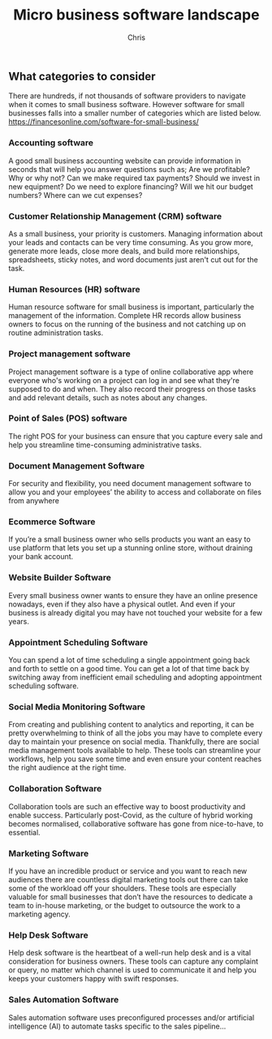 ﻿---
layout: post
title:  "Micro business software landscape"
author: Chris
categories: [General]
image: assets/images/options.jpeg
featured: false

---
## What categories to consider

There are hundreds, if not thousands of software providers to navigate when it comes to small business software. However software for small businesses falls into a smaller number of categories which are listed below. 
https://financesonline.com/software-for-small-business/

### Accounting software
A good small business accounting website can provide information in seconds that will help you answer questions such as; Are we profitable? Why or why not? Can we make required tax payments? Should we invest in new equipment? Do we need to explore financing? Will we hit our budget numbers? Where can we cut expenses?

### Customer Relationship Management (CRM) software
As a small business, your priority is customers. Managing information about your leads and contacts can be very time consuming. As you grow more, generate more leads, close more deals, and build more relationships, spreadsheets, sticky notes, and word documents just aren't cut out for the task.
### Human Resources (HR) software
Human resource software for small business is important, particularly the management of the information. Complete HR records allow business owners to focus on the running of the business and not catching up on routine administration tasks.
### Project management software
Project management software is a type of online collaborative app where everyone who's working on a project can log in and see what they're supposed to do and when. They also record their progress on those tasks and add relevant details, such as notes about any changes.
### Point of Sales (POS) software
The right POS for your business can ensure that you capture every sale and help you streamline time-consuming administrative tasks.
### Document Management Software
For security and flexibility, you need document management software to allow you and your employees’ the ability to access and collaborate on files from anywhere
### Ecommerce Software
If you’re a small business owner who sells products you want an easy to use platform that lets you set up a stunning online store, without draining your bank account.
### Website Builder Software
Every small business owner wants to ensure they have an online presence nowadays, even if they also have a physical outlet. And even if your business is already digital you may have not touched your website for a few years.
### Appointment Scheduling Software
You can spend a lot of time scheduling a single appointment going back and forth to settle on a good time. You can get a lot of that time back by switching away from inefficient email scheduling and adopting appointment scheduling software.
### Social Media Monitoring Software
From creating and publishing content to analytics and reporting, it can be pretty overwhelming to think of all the jobs you may have to complete every day to maintain your presence on social media. Thankfully, there are social media management tools available to help. These tools can streamline your workflows, help you save some time and even ensure your content reaches the right audience at the right time.
### Collaboration Software
Collaboration tools are such an effective way to boost productivity and enable success. Particularly post-Covid, as the culture of hybrid working becomes normalised, collaborative software has gone from nice-to-have, to essential.
### Marketing Software
If you have an incredible product or service and you want to reach new audiences there are countless digital marketing tools out there can take some of the workload off your shoulders. These tools are especially valuable for small businesses that don’t have the resources to dedicate a team to in-house marketing, or the budget to outsource the work to a marketing agency.
### Help Desk Software
Help desk software is the heartbeat of a well-run help desk and is a vital consideration for business owners. These tools can capture any complaint or query, no matter which channel is used to communicate it and help you keeps your customers happy with swift responses. 
### Sales Automation Software
Sales automation software uses preconfigured processes and/or artificial intelligence (AI) to automate tasks specific to the sales pipeline...
